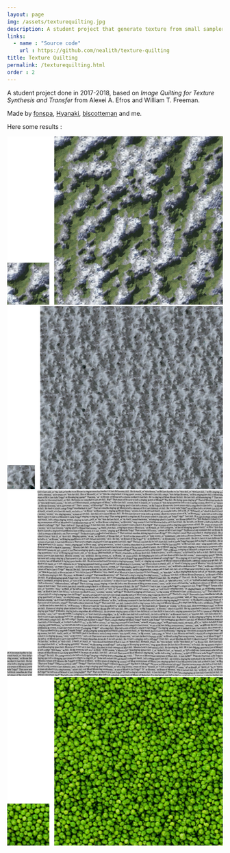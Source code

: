 ```yaml
---
layout: page
img: /assets/texturequilting.jpg
description: A student project that generate texture from small sampler, or transfert them to a element in a image.
links:
  - name : "Source code"
    url : https://github.com/nealith/texture-quilting
title: Texture Quilting
permalink: /texturequilting.html
order : 2
---
```


A student project done in 2017-2018, based on *Image Quilting for Texture Synthesis and Transfer* from Alexei A. Efros and William T. Freeman.

Made by [fonspa](https://github.com/fonspa), [Hyanaki](https://github.com/Hyanaki), [biscotteman](https://github.com/biscotteman) and me.

Here some results :

![mountains](/images/texturequilting/mountains.png)
![chantilly](/images/texturequilting/chantilly.png)
![text](/images/texturequilting/text.png)
![peas](/images/texturequilting/peas.png)
